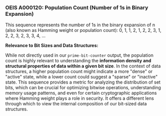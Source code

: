 ### OEIS A000120: Population Count (Number of 1s in Binary Expansion)

This sequence represents the number of 1s in the binary expansion of n (also known as Hamming weight or population count): 0, 1, 1, 2, 1, 2, 2, 3, 1, 2, 2, 3, 2, 3, 3, 4, ...

**Relevance to Bit Sizes and Data Structures:**

While not directly used in our `prime-bit-counter` output, the population count is highly relevant to understanding the **information density and structural properties of data within a given bit size**. In the context of data structures, a higher population count might indicate a more "dense" or "active" state, while a lower count could suggest a "sparse" or "inactive" state. This sequence provides a metric for analyzing the distribution of set bits, which can be crucial for optimizing bitwise operations, understanding memory usage patterns, and even for certain cryptographic applications where Hamming weight plays a role in security. It offers a different lens through which to view the internal composition of our bit-sized data structures.
